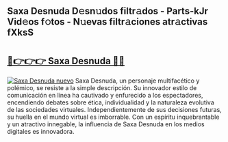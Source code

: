 ## Saxa Desnuda D𝚎sn𝚞dos filtr𝚊dos - Parts-kJr Vid𝚎os f𝚘tos - N𝚞evas filtr𝚊ciones atr𝚊ctivas fXksS

# <h2><a href="http://mb3cvg.tromn.icu/?c=Saxa+Desnuda">🔗👉👉👉 Saxa Desnuda 🔗🔗</a></h2>

[![Saxa Desnuda nuevo](https://i.imgur.com/pEAQMta.gif)](http://mb3cvg.tromn.icu/?c=Saxa+Desnuda)
Saxa Desnuda, un personaje multifacético y polémico, se resiste a la simple descripción. Su innovador estilo de comunicación en línea ha cautivado y enfurecido a los espectadores, encendiendo debates sobre ética, individualidad y la naturaleza evolutiva de las sociedades virtuales. Independientemente de sus decisiones futuras, su huella en el mundo virtual es imborrable. Con un espíritu inquebrantable y un atractivo innegable, la influencia de Saxa Desnuda en los medios digitales es innovadora.
